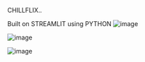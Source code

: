 CHILLFLIX..

Built on STREAMLIT using PYTHON
![image](https://user-images.githubusercontent.com/86558899/211047901-ebbe2614-49c5-47f3-a167-3c1f4e5b3d9c.png)

![image](https://user-images.githubusercontent.com/86558899/211048040-2c23ea57-4d5b-4de3-90e1-6fe776e80dd4.png)

![image](https://user-images.githubusercontent.com/86558899/211048114-d691004e-c389-46aa-bc12-1c18e8f694e3.png)
